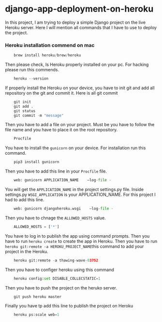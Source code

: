 # django-app-deployment-on-heroku

In this project, I am trying to deploy a simple Django project on the live Heroku server. Here I will mention all commands that I have to use to deploy the project.

### Heroku installation commend on mac

```python
    brew install heroku/brew/heroku
```

Then please check, Is Heroku properly installed on your pc. For hacking please run this commends.

```python
    heroku --version
```

If properly install the Heroku on your device, you have to init git and add all repository on the git and commit it. Here is all git commit

```python
    git init
    git add .
    git status
    git commit -m "message"
```

Then you have to add a file on your project. Must be you have to follow the file name and you have to place it on the root repository.

```python
    Procfile
```

You have to install the `gunicorn` on your device. For installation run this command.

```python
    pip3 install gunicorn
```

Then you have to add this line in your `Procfile` file.

```python
    web: gunicorn APPLICATION_NAME    —log-file -
```

You will get the `APPLICATION_NAME` in the project settings.py file. Inside settings.py `WSGI_APPLICATION` is your APPLICATION_NAME. For this project I had to add this line.

```python
    web: gunicorn djangoheroku.wsgi    —log-file -
```

Then you have to chnage the `ALLOWED_HOSTS` value.

```python
    ALLOWED_HOSTS = ['*']
```

You have to log in to publish the app using command prompts. Then you have to run `heroku create` to create the app in Heroku. Then you have to run `heroku git:remote -a HEROKU_PROJECT_NAME`this command to add your project in the Heroku.

```python
    heroku git:remote -a thawing-wave-03752
```

Then you have to configer heroku using this command

```python
    heroku config:set DISABLE_COLLECSTATIC=1
```

Then you have to push the project on the heruko server.

```python
    git push heroku master
```

Finally you have tp add this line to publish the project on Heroku

```python
    heroku ps:scale web=1
```
